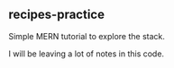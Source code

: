 ## recipes-practice
Simple MERN tutorial to explore the stack.


I will be leaving a lot of notes in this code.
